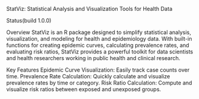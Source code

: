 StatViz: Statistical Analysis and Visualization Tools for Health Data

Status(build 1.0.0)

Overview StatViz is an R package designed to simplify statistical analysis, visualization, and modeling for health and epidemiology data. With built-in functions for creating epidemic curves, calculating prevalence rates, and evaluating risk ratios, StatViz provides a powerful toolkit for data scientists and health researchers working in public health and clinical research.

Key Features Epidemic Curve Visualization: Easily track case counts over time. Prevalence Rate Calculation: Quickly calculate and visualize prevalence rates by time or category. Risk Ratio Calculation: Compute and visualize risk ratios between exposed and unexposed groups.
